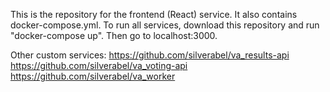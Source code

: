 This is the repository for the frontend (React) service. It also contains docker-compose.yml. To run all services, download this repository and run "docker-compose up".
Then go to localhost:3000.

Other custom services:
https://github.com/silverabel/va_results-api
https://github.com/silverabel/va_voting-api
https://github.com/silverabel/va_worker